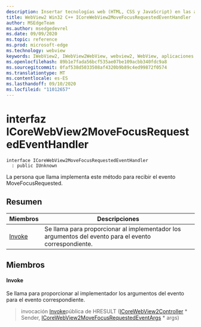 ```yaml
---
description: Insertar tecnologías web (HTML, CSS y JavaScript) en las aplicaciones nativas con el control Microsoft Edge WebView2
title: WebView2 Win32 C++ ICoreWebView2MoveFocusRequestedEventHandler
author: MSEdgeTeam
ms.author: msedgedevrel
ms.date: 09/09/2020
ms.topic: reference
ms.prod: microsoft-edge
ms.technology: webview
keywords: IWebView2, IWebView2WebView, webview2, WebView, aplicaciones Win32, Win32, Edge, ICoreWebView2, ICoreWebView2Controller, control de explorador, HTML Edge, ICoreWebView2MoveFocusRequestedEventHandler
ms.openlocfilehash: 89b1e7fada56bcf535ae07be109acbb340fdc9a8
ms.sourcegitcommit: 0faf538d5033508af4320b9b89c4ed99872f0574
ms.translationtype: MT
ms.contentlocale: es-ES
ms.lasthandoff: 09/10/2020
ms.locfileid: "11012657"
---
```

# interfaz ICoreWebView2MoveFocusRequestedEventHandler 

```
interface ICoreWebView2MoveFocusRequestedEventHandler
  : public IUnknown
```

La persona que llama implementa este método para recibir el evento MoveFocusRequested.

## Resumen

 Miembros                        | Descripciones
--------------------------------|---------------------------------------------
[Invoke](#invoke) | Se llama para proporcionar al implementador los argumentos del evento para el evento correspondiente.

## Miembros

#### Invoke 

Se llama para proporcionar al implementador los argumentos del evento para el evento correspondiente.

> invocación [Invoke](#invoke)pública de HRESULT ([ICoreWebView2Controller](icorewebview2controller.md) * Sender, [ICoreWebView2MoveFocusRequestedEventArgs](icorewebview2movefocusrequestedeventargs.md) * args)

